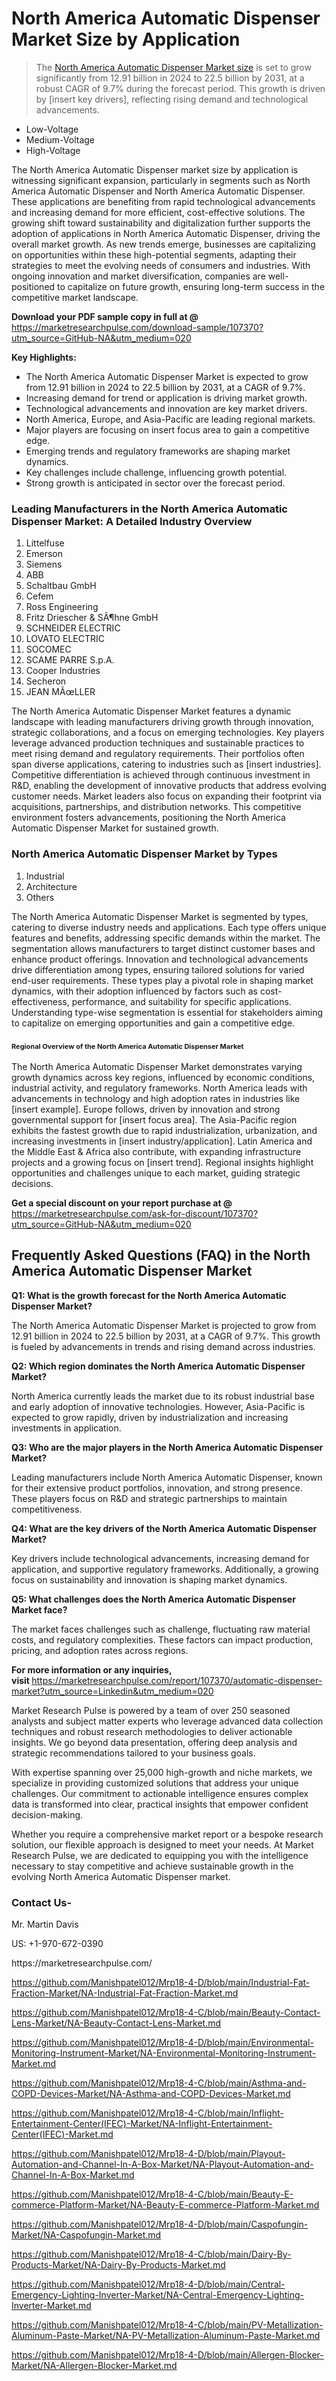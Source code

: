 <h1>North America Automatic Dispenser Market&nbsp;Size by Application</h1><blockquote><p>The <a href="https://marketresearchpulse.com/download-sample/107370?utm_source=GitHub-NA&amp;utm_medium=020">North America Automatic Dispenser Market size</a> is set to grow significantly from 12.91 billion in 2024 to 22.5 billion by 2031, at a robust CAGR of 9.7% during the forecast period. This growth is driven by [insert key drivers], reflecting rising demand and technological advancements.</p></blockquote><ul><li>Low-Voltage<li> Medium-Voltage<li> High-Voltage</li></ul><p>The North America Automatic Dispenser market size by application is witnessing significant expansion, particularly in segments such as North America Automatic Dispenser and North America Automatic Dispenser. These applications are benefiting from rapid technological advancements and increasing demand for more efficient, cost-effective solutions. The growing shift toward sustainability and digitalization further supports the adoption of applications in North America Automatic Dispenser, driving the overall market growth. As new trends emerge, businesses are capitalizing on opportunities within these high-potential segments, adapting their strategies to meet the evolving needs of consumers and industries. With ongoing innovation and market diversification, companies are well-positioned to capitalize on future growth, ensuring long-term success in the competitive market landscape.</p><p><strong>Download your PDF sample copy in full at @ </strong><a href="https://marketresearchpulse.com/download-sample/107370?utm_source=GitHub-NA&amp;utm_medium=020">https://marketresearchpulse.com/download-sample/107370?utm_source=GitHub-NA&amp;utm_medium=020</a></p><p><strong>Key Highlights: </strong></p><ul><li>The North America Automatic Dispenser Market is expected to grow from 12.91 billion in 2024 to 22.5 billion by 2031, at a CAGR of 9.7%.</li><li>Increasing demand for trend or application is driving market growth.</li><li>Technological advancements and innovation are key market drivers.</li><li>North America, Europe, and Asia-Pacific are leading regional markets.</li><li>Major players are focusing on insert focus area to gain a competitive edge.</li><li>Emerging trends and regulatory frameworks are shaping market dynamics.</li><li>Key challenges include challenge, influencing growth potential.</li><li>Strong growth is anticipated in sector over the forecast period.</li></ul><h3>Leading Manufacturers in the North America Automatic Dispenser Market: A Detailed Industry Overview</h3><ol><li>Littelfuse</li><li>Emerson</li><li>Siemens</li><li>ABB</li><li>Schaltbau GmbH</li><li>Cefem</li><li>Ross Engineering</li><li>Fritz Driescher & SÃ¶hne GmbH</li><li>SCHNEIDER ELECTRIC</li><li>LOVATO ELECTRIC</li><li>SOCOMEC</li><li>SCAME PARRE S.p.A.</li><li>Cooper Industries</li><li>Secheron</li><li>JEAN MÃœLLER</li></ol><div class="flex max-w-full flex-col flex-grow"><div class="min-h-8 text-message flex w-full flex-col items-end gap-2 whitespace-normal break-words [.text-message+&amp;]:mt-5" dir="auto" data-message-author-role="assistant" data-message-id="fd8432e4-4910-450d-b182-61b7bfb0a01f" data-message-model-slug="gpt-4o"><div class="flex w-full flex-col gap-1 empty:hidden first:pt-[3px]"><div class="markdown prose w-full break-words dark:prose-invert light"><p>The North America Automatic Dispenser Market features a dynamic landscape with leading manufacturers driving growth through innovation, strategic collaborations, and a focus on emerging technologies. Key players leverage advanced production techniques and sustainable practices to meet rising demand and regulatory requirements. Their portfolios often span diverse applications, catering to industries such as [insert industries]. Competitive differentiation is achieved through continuous investment in R&amp;D, enabling the development of innovative products that address evolving customer needs. Market leaders also focus on expanding their footprint via acquisitions, partnerships, and distribution networks. This competitive environment fosters advancements, positioning the North America Automatic Dispenser Market for sustained growth.</p></div></div></div></div><h3>North America Automatic Dispenser Market by Types</h3><ol><li>Industrial<li> Architecture<li> Others</li></ol><div class="flex max-w-full flex-col flex-grow"><div class="min-h-8 text-message flex w-full flex-col items-end gap-2 whitespace-normal break-words [.text-message+&amp;]:mt-5" dir="auto" data-message-author-role="assistant" data-message-id="084470be-0bb7-4664-bddf-5156b4f41249" data-message-model-slug="gpt-4o-mini"><div class="flex w-full flex-col gap-1 empty:hidden first:pt-[3px]"><div class="markdown prose w-full break-words dark:prose-invert light"><p>The North America Automatic Dispenser Market is segmented by types, catering to diverse industry needs and applications. Each type offers unique features and benefits, addressing specific demands within the market. The segmentation allows manufacturers to target distinct customer bases and enhance product offerings. Innovation and technological advancements drive differentiation among types, ensuring tailored solutions for varied end-user requirements. These types play a pivotal role in shaping market dynamics, with their adoption influenced by factors such as cost-effectiveness, performance, and suitability for specific applications. Understanding type-wise segmentation is essential for stakeholders aiming to capitalize on emerging opportunities and gain a competitive edge.</p></div></div></div></div><h3><span style="font-size: 11px;">Regional Overview of the North America Automatic Dispenser Market</span></h3><div class="flex max-w-full flex-col flex-grow"><div class="min-h-8 text-message flex w-full flex-col items-end gap-2 whitespace-normal break-words [.text-message+&amp;]:mt-5" dir="auto" data-message-author-role="assistant" data-message-id="e9038762-ce64-4e30-91c9-9bd413514231" data-message-model-slug="gpt-4o-mini"><div class="flex w-full flex-col gap-1 empty:hidden first:pt-[3px]"><div class="markdown prose w-full break-words dark:prose-invert light"><p>The North America Automatic Dispenser Market demonstrates varying growth dynamics across key regions, influenced by economic conditions, industrial activity, and regulatory frameworks. North America leads with advancements in technology and high adoption rates in industries like [insert example]. Europe follows, driven by innovation and strong governmental support for [insert focus area]. The Asia-Pacific region exhibits the fastest growth due to rapid industrialization, urbanization, and increasing investments in [insert industry/application]. Latin America and the Middle East &amp; Africa also contribute, with expanding infrastructure projects and a growing focus on [insert trend]. Regional insights highlight opportunities and challenges unique to each market, guiding strategic decisions.</p></div></div></div></div><p><strong>Get a special discount on your report purchase at @ </strong><a href="https://marketresearchpulse.com/ask-for-discount/107370?utm_source=GitHub-NA&amp;utm_medium=020">https://marketresearchpulse.com/ask-for-discount/107370?utm_source=GitHub-NA&amp;utm_medium=020</a></p><h2>Frequently Asked Questions (FAQ) in the North America Automatic Dispenser Market</h2><p><strong>Q1: What is the growth forecast for the North America Automatic Dispenser Market?</strong></p><p>The North America Automatic Dispenser Market is projected to grow from 12.91 billion in 2024 to 22.5 billion by 2031, at a CAGR of 9.7%. This growth is fueled by advancements in trends and rising demand across industries.</p><p><strong>Q2: Which region dominates the North America Automatic Dispenser Market?</strong></p><p>North America currently leads the market due to its robust industrial base and early adoption of innovative technologies. However, Asia-Pacific is expected to grow rapidly, driven by industrialization and increasing investments in application.</p><p><strong>Q3: Who are the major players in the North America Automatic Dispenser Market?</strong></p><p>Leading manufacturers include North America Automatic Dispenser, known for their extensive product portfolios, innovation, and strong presence. These players focus on R&amp;D and strategic partnerships to maintain competitiveness.</p><p><strong>Q4: What are the key drivers of the North America Automatic Dispenser Market?</strong></p><p>Key drivers include technological advancements, increasing demand for application, and supportive regulatory frameworks. Additionally, a growing focus on sustainability and innovation is shaping market dynamics.</p><p><strong>Q5: What challenges does the North America Automatic Dispenser Market face?</strong></p><p>The market faces challenges such as challenge, fluctuating raw material costs, and regulatory complexities. These factors can impact production, pricing, and adoption rates across regions.</p><p><strong>For more information or any inquiries, visit&nbsp;</strong><a href="https://marketresearchpulse.com/report/107370/automatic-dispenser-market?utm_source=Linkedin&utm_medium=020">https://marketresearchpulse.com/report/107370/automatic-dispenser-market?utm_source=Linkedin&utm_medium=020</a></p><p>Market Research Pulse is powered by a team of over 250 seasoned analysts and subject matter experts who leverage advanced data collection techniques and robust research methodologies to deliver actionable insights. We go beyond data presentation, offering deep analysis and strategic recommendations tailored to your business goals.</p><p>With expertise spanning over 25,000 high-growth and niche markets, we specialize in providing customized solutions that address your unique challenges. Our commitment to actionable intelligence ensures complex data is transformed into clear, practical insights that empower confident decision-making.</p><p>Whether you require a comprehensive market report or a bespoke research solution, our flexible approach is designed to meet your needs. At Market Research Pulse, we are dedicated to equipping you with the intelligence necessary to stay competitive and achieve sustainable growth in the evolving North America Automatic Dispenser market.</p><h3><strong>Contact Us-</strong></h3><p>Mr. Martin Davis</p><p>US: +1-970-672-0390</p><p>https://marketresearchpulse.com/</p><p><a href="https://github.com/Manishpatel012/Mrp18-4-D/blob/main/Industrial-Fat-Fraction-Market/NA-Industrial-Fat-Fraction-Market.md">https://github.com/Manishpatel012/Mrp18-4-D/blob/main/Industrial-Fat-Fraction-Market/NA-Industrial-Fat-Fraction-Market.md</a></p><p><a href="https://github.com/Manishpatel012/Mrp18-4-C/blob/main/Beauty-Contact-Lens-Market/NA-Beauty-Contact-Lens-Market.md">https://github.com/Manishpatel012/Mrp18-4-C/blob/main/Beauty-Contact-Lens-Market/NA-Beauty-Contact-Lens-Market.md</a></p><p><a href="https://github.com/Manishpatel012/Mrp18-4-D/blob/main/Environmental-Monitoring-Instrument-Market/NA-Environmental-Monitoring-Instrument-Market.md">https://github.com/Manishpatel012/Mrp18-4-D/blob/main/Environmental-Monitoring-Instrument-Market/NA-Environmental-Monitoring-Instrument-Market.md</a></p><p><a href="https://github.com/Manishpatel012/Mrp18-4-C/blob/main/Asthma-and-COPD-Devices-Market/NA-Asthma-and-COPD-Devices-Market.md">https://github.com/Manishpatel012/Mrp18-4-C/blob/main/Asthma-and-COPD-Devices-Market/NA-Asthma-and-COPD-Devices-Market.md</a></p><p><a href="https://github.com/Manishpatel012/Mrp18-4-C/blob/main/Inflight-Entertainment-Center(IFEC)-Market/NA-Inflight-Entertainment-Center(IFEC)-Market.md">https://github.com/Manishpatel012/Mrp18-4-C/blob/main/Inflight-Entertainment-Center(IFEC)-Market/NA-Inflight-Entertainment-Center(IFEC)-Market.md</a></p><p><a href="https://github.com/Manishpatel012/Mrp18-4-D/blob/main/Playout-Automation-and-Channel-In-A-Box-Market/NA-Playout-Automation-and-Channel-In-A-Box-Market.md">https://github.com/Manishpatel012/Mrp18-4-D/blob/main/Playout-Automation-and-Channel-In-A-Box-Market/NA-Playout-Automation-and-Channel-In-A-Box-Market.md</a></p><p><a href="https://github.com/Manishpatel012/Mrp18-4-C/blob/main/Beauty-E-commerce-Platform-Market/NA-Beauty-E-commerce-Platform-Market.md">https://github.com/Manishpatel012/Mrp18-4-C/blob/main/Beauty-E-commerce-Platform-Market/NA-Beauty-E-commerce-Platform-Market.md</a></p><p><a href="https://github.com/Manishpatel012/Mrp18-4-D/blob/main/Caspofungin-Market/NA-Caspofungin-Market.md">https://github.com/Manishpatel012/Mrp18-4-D/blob/main/Caspofungin-Market/NA-Caspofungin-Market.md</a></p><p><a href="https://github.com/Manishpatel012/Mrp18-4-C/blob/main/Dairy-By-Products-Market/NA-Dairy-By-Products-Market.md">https://github.com/Manishpatel012/Mrp18-4-C/blob/main/Dairy-By-Products-Market/NA-Dairy-By-Products-Market.md</a></p><p><a href="https://github.com/Manishpatel012/Mrp18-4-D/blob/main/Central-Emergency-Lighting-Inverter-Market/NA-Central-Emergency-Lighting-Inverter-Market.md">https://github.com/Manishpatel012/Mrp18-4-D/blob/main/Central-Emergency-Lighting-Inverter-Market/NA-Central-Emergency-Lighting-Inverter-Market.md</a></p><p><a href="https://github.com/Manishpatel012/Mrp18-4-C/blob/main/PV-Metallization-Aluminum-Paste-Market/NA-PV-Metallization-Aluminum-Paste-Market.md">https://github.com/Manishpatel012/Mrp18-4-C/blob/main/PV-Metallization-Aluminum-Paste-Market/NA-PV-Metallization-Aluminum-Paste-Market.md</a></p><p><a href="https://github.com/Manishpatel012/Mrp18-4-D/blob/main/Allergen-Blocker-Market/NA-Allergen-Blocker-Market.md">https://github.com/Manishpatel012/Mrp18-4-D/blob/main/Allergen-Blocker-Market/NA-Allergen-Blocker-Market.md</a></p>
